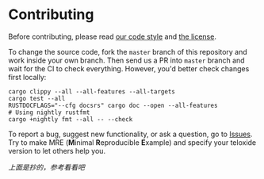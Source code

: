 # Contributing

Before contributing, please read [our code style](./CODE_STYLE.md) and [the license](./LICENSE).

To change the source code, fork the `master` branch of this repository and work inside your own branch. Then send us a PR into `master` branch and wait for the CI to check everything. However, you'd better check changes first locally:

```
cargo clippy --all --all-features --all-targets
cargo test --all
RUSTDOCFLAGS="--cfg docsrs" cargo doc --open --all-features
# Using nightly rustfmt
cargo +nightly fmt --all -- --check
```

To report a bug, suggest new functionality, or ask a question, go to [Issues](). Try to make MRE (**M**inimal **R**eproducible **E**xample) and specify your teloxide version to let others help you.

*上面是抄的，参考看看吧*
